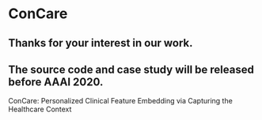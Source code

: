 # ConCare
## Thanks for your interest in our work.
## The source code and case study will be released before AAAI 2020.
ConCare: Personalized Clinical Feature Embedding via Capturing the Healthcare Context
